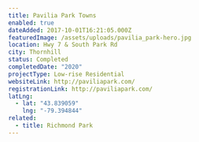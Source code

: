 ```yaml
---
title: Pavilia Park Towns
enabled: true
dateAdded: 2017-10-01T16:21:05.000Z
featuredImage: /assets/uploads/pavilia_park-hero.jpg
location: Hwy 7 & South Park Rd
city: Thornhill
status: Completed
completedDate: "2020"
projectType: Low-rise Residential
websiteLink: http://paviliapark.com/
registrationLink: http://paviliapark.com/
latLng:
  - lat: "43.839059"
    lng: "-79.394844"
related:
  - title: Richmond Park
---
```

